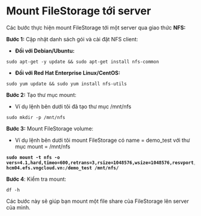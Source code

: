 # Mount FileStorage tới server

Các bước thực hiện mount FileStorage tới một server qua giao thức **NFS:**

**Bước 1:** Cập nhật danh sách gói và cài đặt NFS client:&#x20;

* **Đối với Debian/Ubuntu:**

```
sudo apt-get -y update && sudo apt-get install nfs-common
```

* **Đối với Red Hat Enterprise Linux/CentOS:**

```
sudo yum update && sudo yum install nfs-utils
```

**Bước 2:** Tạo thư mục mount:

* Ví dụ lệnh bên dưới tôi đã tạo thư mục /mnt/nfs

```
sudo mkdir -p /mnt/nfs
```

**Bước 3:** Mount FileStorage volume:&#x20;

* Ví dụ lệnh bên dưới tôi mount FileStorage có name = demo\_test với thư mục mount = /mnt/nfs

<pre><code><strong>sudo mount -t nfs -o vers=4.1,hard,timeo=600,retrans=3,rsize=1048576,wsize=1048576,resvport,async hcm04.efs.vngcloud.vn:/demo_test /mnt/nfs/
</strong></code></pre>

**Bước 4**: Kiểm tra mount:

```
df -h
```

Các bước này sẽ giúp bạn mount một file share của FileStorage lên server của mình.
